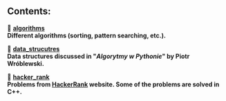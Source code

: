 ## **Contents:**

:snake: **[algorithms](https://github.com/mateuszk098/python_learning_tools/tree/master/algorithms_and_data_structures/algorithms)** <br /> **Different algorithms (sorting, pattern searching, etc.).**

:snake: **[data_strucutres](https://github.com/mateuszk098/python_learning_tools/tree/master/algorithms_and_data_structures/data_structures)** <br /> **Data structures discussed in "_Algorytmy w Pythonie_" by Piotr Wróblewski.**

:snake: **[hacker_rank](https://github.com/mateuszk098/python_learning_tools/tree/master/algorithms/hacker_rank)** <br /> **Problems from [HackerRank](https://www.hackerrank.com/domains/algorithms) website. Some of the problems are solved in C++.**